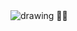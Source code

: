 <img src="https://media.discordapp.net/attachments/969286931676549121/972057749326295080/Revengeance.png?width=531&height=473" alt="drawing"/>
᲼᲼
